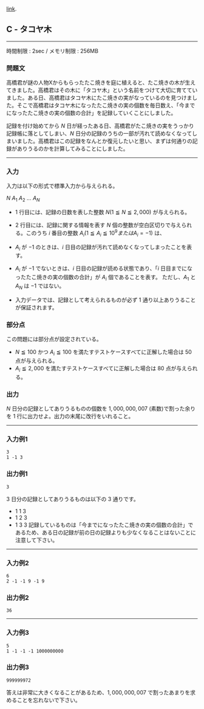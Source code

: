[link](http://arc023.contest.atcoder.jp/tasks/arc023_3).

## C - タコヤ木

----------

時間制限 : 2sec / メモリ制限 : 256MB

### 問題文

高橋君が謎の人物Xからもらったたこ焼きを庭に植えると、たこ焼きの木が生えてきました。高橋君はその木に「タコヤ木」という名前をつけて大切に育てていました。ある日、高橋君はタコヤ木にたこ焼きの実がなっているのを見つけました。そこで高橋君はタコヤ木になったたこ焼きの実の個数を毎日数え、「今までになったたこ焼きの実の個数の合計」を記録していくことにしました。

記録を付け始めてから $N$ 日が経ったある日、高橋君がたこ焼きの実をうっかり記録帳に落としてしまい、$N$ 日分の記録のうちの一部が汚れて読めなくなってしまいました。高橋君はこの記録をなんとか復元したいと思い、まずは何通りの記録がありうるのかを計算してみることにしました。

----------

### 入力

入力は以下の形式で標準入力から与えられる。

>
$N$
$A_1$ $A_2$ ... $A_N$


* $1$ 行目には、記録の日数を表した整数 $N (1 ≦ N ≦ 2,000)$ が与えられる。


* $2$ 行目には、記録に関する情報を表す $N$ 個の整数が空白区切りで与えられる。このうち $i$ 番目の整数 $A_i (1 ≦ A_i ≦ 10^9 または A_i = -1)$ は、

* $A_i$ が $-1$ のときは、$i$ 日目の記録が汚れて読めなくなってしまったことを表す。
* $A_i$ が $-1$ でないときは、$i$ 日目の記録が読める状態であり、「$i$ 日目までになったたこ焼きの実の個数の合計」が $A_i$ 個であることを表す。
ただし、$A_1$ と $A_N$ は $-1$ ではない。


* 入力データでは、記録として考えられるものが必ず $1$ 通り以上ありうることが保証されます。


### 部分点

この問題には部分点が設定されている。

* $N ≦ 100$ かつ $A_i ≦ 100$ を満たすテストケースすべてに正解した場合は $50$ 点が与えられる。
* $A_i ≦ 2,000$ を満たすテストケースすべてに正解した場合は $80$ 点が与えられる。
### 出力

$N$ 日分の記録としてありうるものの個数を $1,000,000,007$ (素数)で割った余りを $1$ 行に出力せよ。出力の末尾に改行をいれること。

----------

### 入力例1

```
3
1 -1 3
```

### 出力例1

```
3
```

$3$ 日分の記録としてありうるものは以下の $3$ 通りです。

* 1 1 3
* 1 2 3
* 1 3 3
記録しているものは「今までになったたこ焼きの実の個数の合計」であるため、ある日の記録が前の日の記録よりも少なくなることはないことに注意して下さい。

----------

### 入力例2

```
6
2 -1 -1 9 -1 9
```

### 出力例2

```
36
```

----------

### 入力例3

```
5
1 -1 -1 -1 1000000000
```

### 出力例3

```
999999972
```

答えは非常に大きくなることがあるため、$1,000,000,007$ で割ったあまりを求めることを忘れないで下さい。

